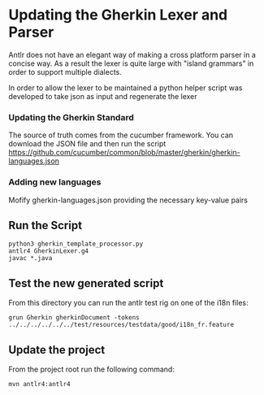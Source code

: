 # Updating the Gherkin Lexer and Parser

Antlr does not have an elegant way of making a cross platform parser in a concise way. As a result the lexer is quite large with "island grammars" in order to support multiple dialects.

In order to allow the lexer to be maintained a python helper script was developed to take json as input and regenerate the lexer

### Updating the Gherkin Standard

The source of truth comes from the cucumber framework. You can download the JSON file and then run the script
https://github.com/cucumber/common/blob/master/gherkin/gherkin-languages.json

### Adding new languages

Mofify gherkin-languages.json providing the necessary key-value pairs


## Run the Script

```
python3 gherkin_template_processor.py
antlr4 GherkinLexer.g4
javac *.java
```

## Test the new generated script

From this directory you can run the antlr test rig on one of the i18n files:

`grun Gherkin gherkinDocument -tokens ../../../../../../test/resources/testdata/good/i18n_fr.feature`

## Update the project

From the project root run the following command:

`mvn antlr4:antlr4`

